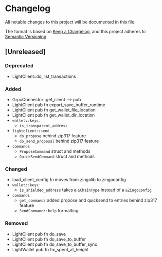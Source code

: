 # Changelog

All notable changes to this project will be documented in this file.

The format is based on [Keep a Changelog](https://keepachangelog.com/en/1.0.0/),
and this project adheres to [Semantic Versioning](https://semver.org/spec/v2.0.0.html).

## [Unreleased]

### Deprecated

- LightClient::do_list_transactions

### Added

- GrpcConnector::get_client --> pub
- LightClient pub fn export_save_buffer_runtime
- LightClient pub fn get_wallet_file_location
- LightClient pub fn get_wallet_dir_location
- `wallet::keys`:
  - `is_transparent_address`
- `lightclient::send`
  - `do_propose` behind zip317 feature
  - `do_send_proposal` behind zip317 feature
- `commands`
  - `ProposeCommand` struct and methods
  - `QuickSendCommand` struct and methods

### Changed

- load_client_config fn moves from zingolib to zingoconfig
- `wallet::keys`:
  - `is_shielded_address` takes a `&ChainType` instead of a `&ZingoConfig`
- `commands`
  - `get_commands` added propose and quicksend to entries behind zip317 feature
  - `SendCommand::help` formatting

### Removed

- LightClient pub fn do_save
- LightClient pub fn do_save_to_buffer
- LightClient pub fn do_save_to_buffer_sync
- LightWallet pub fn fix_spent_at_height
